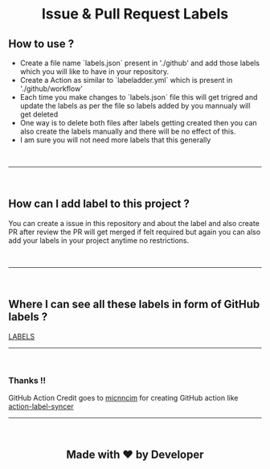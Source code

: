 <h1 align='center'>Issue & Pull Request Labels</h1> 

<h2>How to use ?</h2>
<ul>
<li>Create a file name `labels.json` present in './github' and add those labels which you will like to have in your repository.</li>
<li>Create a Action as similar to `labeladder.yml` which is present in './github/workflow'</li>
<li>Each time you make changes to `labels.json` file this will get trigred and update the labels as per the file so labels added by you mannualy will get deleted</li>
<li>One way is to delete both files after labels getting created then you can also create the labels manually and there will be no effect of this.</li>
<li>I am sure you will not need more labels that this generally</li>
</ul>

<br>
<hr>
<br>
<h2>How can I add label to this project ? </h2>
<p>You can create a issue in this repository and about the label and also create PR after review the PR will get merged if felt required but again you can also add your labels in your project anytime no restrictions.</p>
<br>
<hr>
<br>
<h2>Where I can see all these labels in form of GitHub labels ?</h2>
<a href="https://github.com/rohan-kulkarni-25/issue-pullrequest-labels/labels">LABELS</a>
<br>
<hr>
<br>
<h3>Thanks !!</h3>
<p>GitHub Action Credit goes to <a href="https://github.com/micnncim">micnncim</a> for creating GitHub action like <a href='https://github.com/micnncim/action-label-syncer'>action-label-syncer</a>
<br>
<hr>
<br>

<h2 align='center'>Made with ❤️ by Developer<h2>

